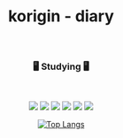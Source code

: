 <div align=center>
  
# korigin - diary

### 

<br>

### 🖥️ Studying 🖥️
<br>

<div display:felx>
  
<img src="https://img.shields.io/badge/Python-3766AB?style=flat-square&logo=Python&logoColor=white"/></a>
<img src="https://img.shields.io/badge/C-A8B9CC?style=flat-square&logo=C&logoColor=white"/></a>
<img src="https://img.shields.io/badge/HTML5-E34F26?style=flat-square&logo=html5&logoColor=white"/></a>
<img src="https://img.shields.io/badge/css-1572B6?style=flat-square&logo=css3&logoColor=white"/></a>
<img src="https://img.shields.io/badge/JavaScript-7DF1E?style=flat-square&logo=JavaScript&logoColor=white"/></a>
<img src="https://img.shields.io/badge/JAVA-7DF1E?style=flat-square&logo=JAVA&logoColor=white"/></a>

[![Top Langs](https://github-readme-stats.vercel.app/api/top-langs/?username=Korigin99&layout=compact)](https://github.com/Korigin99/github-readme-stats)

</div>
</div>

